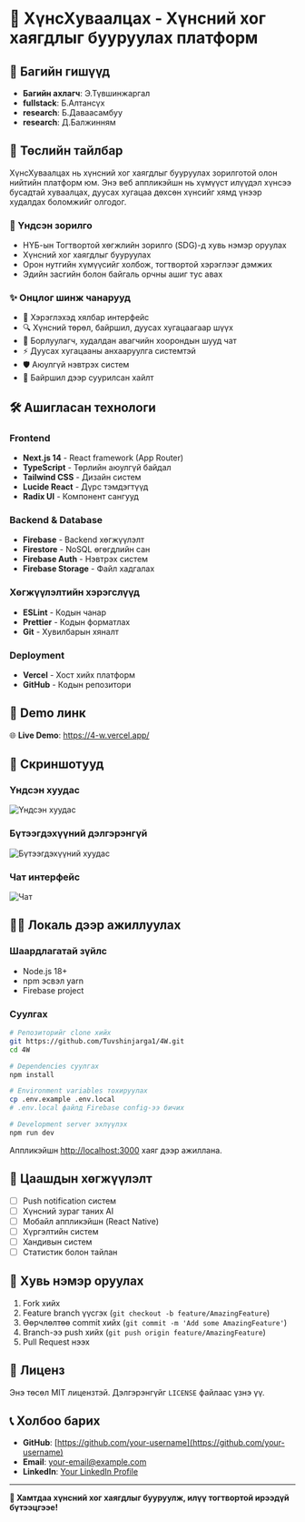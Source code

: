 # 🍲 ХүнсХуваалцах - Хүнсний хог хаягдлыг бууруулах платформ

## 👥 Багийн гишүүд

- **Багийн ахлагч**: Э.Түвшинжаргал
- **fullstack**: Б.Алтансүх
- **research**: Б.Даваасамбуу
- **research**: Д.Балжинням

## 📖 Төслийн тайлбар

ХүнсХуваалцах нь хүнсний хог хаягдлыг бууруулах зорилготой олон нийтийн платформ юм. Энэ веб аппликэйшн нь хүмүүст илүүдэл хүнсээ бусадтай хуваалцах, дуусах хугацаа дөхсөн хүнсийг хямд үнээр худалдах боломжийг олгодог.

### 🎯 Үндсэн зорилго

- НҮБ-ын Тогтвортой хөгжлийн зорилго (SDG)-д хувь нэмэр оруулах
- Хүнсний хог хаягдлыг бууруулах
- Орон нутгийн хүмүүсийг холбож, тогтвортой хэрэглээг дэмжих
- Эдийн засгийн болон байгаль орчны ашиг тус авах

### ✨ Онцлог шинж чанарууд

- 📱 Хэрэглэхэд хялбар интерфейс
- 🔍 Хүнсний төрөл, байршил, дуусах хугацаагаар шүүх
- 💬 Борлуулагч, худалдан авагчийн хоорондын шууд чат
- ⚡ Дуусах хугацааны анхааруулга системтэй
- 🛡️ Аюулгүй нэвтрэх систем
- 📍 Байршил дээр суурилсан хайлт

## 🛠️ Ашигласан технологи

### Frontend

- **Next.js 14** - React framework (App Router)
- **TypeScript** - Төрлийн аюулгүй байдал
- **Tailwind CSS** - Дизайн систем
- **Lucide React** - Дүрс тэмдэгтүүд
- **Radix UI** - Компонент сангууд

### Backend & Database

- **Firebase** - Backend хөгжүүлэлт
- **Firestore** - NoSQL өгөгдлийн сан
- **Firebase Auth** - Нэвтрэх систем
- **Firebase Storage** - Файл хадгалах

### Хөгжүүлэлтийн хэрэгслүүд

- **ESLint** - Кодын чанар
- **Prettier** - Кодын форматлах
- **Git** - Хувилбарын хяналт

### Deployment

- **Vercel** - Хост хийх платформ
- **GitHub** - Кодын репозитори

## 🚀 Demo линк

🌐 **Live Demo**: https://4-w.vercel.app/

## 📱 Скриншотууд

### Үндсэн хуудас

![Үндсэн хуудас](./screenshots/homepage.png)

### Бүтээгдэхүүний дэлгэрэнгүй

![Бүтээгдэхүүний хуудас](./screenshots/product-detail.png)

### Чат интерфейс

![Чат](./screenshots/chat-interface.png)

## 🏃‍♂️ Локаль дээр ажиллуулах

### Шаардлагатай зүйлс

- Node.js 18+
- npm эсвэл yarn
- Firebase project

### Суулгах

```bash
# Репозиторийг clone хийх
git https://github.com/Tuvshinjarga1/4W.git
cd 4W

# Dependencies суулгах
npm install

# Environment variables тохируулах
cp .env.example .env.local
# .env.local файлд Firebase config-ээ бичих

# Development server эхлүүлэх
npm run dev
```

Аппликэйшн [http://localhost:3000](http://localhost:3000) хаяг дээр ажиллана.

## 🌱 Цаашдын хөгжүүлэлт

- [ ] Push notification систем
- [ ] Хүнсний зураг таних AI
- [ ] Мобайл аппликэйшн (React Native)
- [ ] Хүргэлтийн систем
- [ ] Хандивын систем
- [ ] Статистик болон тайлан

## 🤝 Хувь нэмэр оруулах

1. Fork хийх
2. Feature branch үүсгэх (`git checkout -b feature/AmazingFeature`)
3. Өөрчлөлтөө commit хийх (`git commit -m 'Add some AmazingFeature'`)
4. Branch-ээ push хийх (`git push origin feature/AmazingFeature`)
5. Pull Request нээх

## 📄 Лиценз

Энэ төсөл MIT лицензтэй. Дэлгэрэнгүйг `LICENSE` файлаас үзнэ үү.

## 📞 Холбоо барих

- **GitHub**: [https://github.com/your-username](https://github.com/your-username)
- **Email**: your-email@example.com
- **LinkedIn**: [Your LinkedIn Profile](https://linkedin.com/in/your-profile)

---

**💚 Хамтдаа хүнсний хог хаягдлыг бууруулж, илүү тогтвортой ирээдүй бүтээцгээе!**
